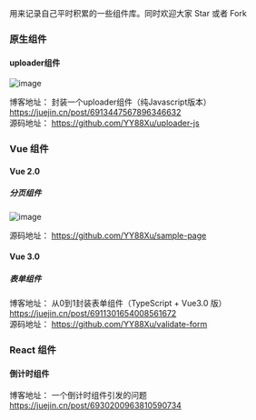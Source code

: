 用来记录自己平时积累的一些组件库。同时欢迎大家 Star 或者 Fork

### 原生组件
####  uploader组件
![image](https://user-images.githubusercontent.com/14836228/109658416-88341d80-7ba1-11eb-8a01-dc68ceac0dce.png)

博客地址： 封装一个uploader组件（纯Javascript版本） https://juejin.cn/post/6913447567896346632       
源码地址： https://github.com/YY88Xu/uploader-js      

### Vue 组件
#### Vue 2.0
##### 分页组件
![image](https://user-images.githubusercontent.com/14836228/109658287-6044ba00-7ba1-11eb-8bbd-dc739e608520.png)

源码地址： https://github.com/YY88Xu/sample-page

#### Vue 3.0
#####  表单组件
博客地址： 从0到1封装表单组件（TypeScript + Vue3.0 版） https://juejin.cn/post/6911301654008561672      
源码地址： https://github.com/YY88Xu/validate-form      


### React 组件
#### 倒计时组件
博客地址： 一个倒计时组件引发的问题  https://juejin.cn/post/6930200963810590734      

#### 
